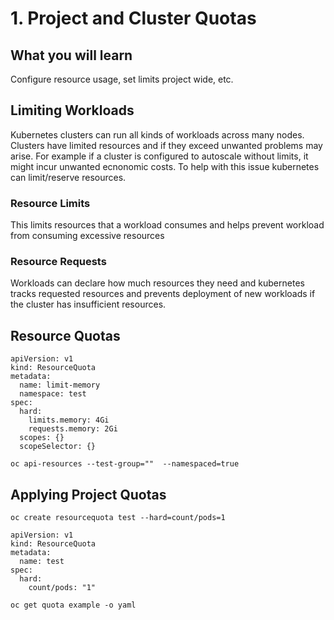 # 1. Project and Cluster Quotas
## What you will learn
Configure resource usage, set limits project wide, etc.

## Limiting Workloads
Kubernetes clusters can run all kinds of workloads across many nodes. Clusters have limited resources and if they exceed unwanted problems may arise. For example if a cluster is configured to autoscale without limits, it might incur unwanted ecnonomic costs. To help with this issue kubernetes can limit/reserve resources.

### Resource Limits
This limits resources that a workload consumes and helps prevent workload from consuming excessive resources

### Resource Requests
Workloads can declare how much resources they need and kubernetes tracks requested resources and prevents deployment of new workloads if the cluster has insufficient resources.

## Resource Quotas

```
apiVersion: v1
kind: ResourceQuota
metadata:
  name: limit-memory
  namespace: test
spec:
  hard:
    limits.memory: 4Gi
    requests.memory: 2Gi
  scopes: {}
  scopeSelector: {}
```

```
oc api-resources --test-group=""  --namespaced=true
```

## Applying Project Quotas

```
oc create resourcequota test --hard=count/pods=1
```

```
apiVersion: v1
kind: ResourceQuota
metadata:
  name: test
spec:
  hard:
    count/pods: "1"
```

```
oc get quota example -o yaml
```

